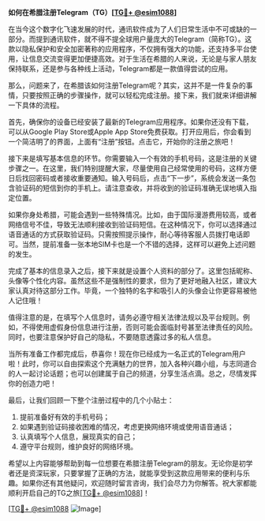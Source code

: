 **如何在希腊注册Telegram（TG）[[TG💪+ @esim1088](https://t.me/s/esim1088)]**

在当今这个数字化飞速发展的时代，通讯软件成为了人们日常生活中不可或缺的一部分。而提到通讯软件，就不得不提全球用户量庞大的Telegram（简称TG）。这款以隐私保护和安全加密著称的应用程序，不仅拥有强大的功能，还支持多平台使用，让信息交流变得更加便捷高效。对于生活在希腊的人来说，无论是与家人朋友保持联系，还是参与各种线上活动，Telegram都是一款值得尝试的应用。

那么，问题来了，在希腊该如何注册Telegram呢？其实，这并不是一件复杂的事情，只要按照正确的步骤操作，就可以轻松完成注册。接下来，我们就来详细讲解一下具体的流程。

首先，确保你的设备已经安装了最新的Telegram应用程序。如果你还没有下载，可以从Google Play Store或Apple App Store免费获取。打开应用后，你会看到一个简洁明了的界面，上面有“注册”按钮。点击它，开始你的注册之旅吧！

接下来是填写基本信息的环节。你需要输入一个有效的手机号码，这是注册的关键步骤之一。在这里，我们特别提醒大家，尽量使用自己经常使用的号码，这样方便日后找回密码或者接收重要通知。输入号码后，点击“下一步”，系统会发送一条包含验证码的短信到你的手机上。请注意查收，并将收到的验证码准确无误地填入指定位置。

如果你身处希腊，可能会遇到一些特殊情况。比如，由于国际漫游费用较高，或者网络信号不佳，导致无法顺利接收到验证码短信。在这种情况下，你可以选择通过语音通话的方式获取验证码。只需按照提示操作，耐心等待客服人员拨打电话即可。当然，提前准备一张本地SIM卡也是一个不错的选择，这样可以避免上述问题的发生。

完成了基本的信息录入之后，接下来就是设置个人资料的部分了。这里包括昵称、头像等个性化内容。虽然这些不是强制性的要求，但为了更好地融入社区，建议大家认真对待这部分工作。毕竟，一个独特的名字和吸引人的头像会让你更容易被他人记住哦！

值得注意的是，在填写个人信息时，请务必遵守相关法律法规以及平台规则。例如，不得使用虚假身份信息进行注册，否则可能会面临封号甚至法律责任的风险。同时，也要注意保护好自己的隐私，不要随意透露过多的私人信息。

当所有准备工作都完成后，恭喜你！现在你已经成为一名正式的Telegram用户啦！此时，你可以自由探索这个充满魅力的世界，加入各种兴趣小组，与志同道合的人一起讨论话题；也可以创建属于自己的频道，分享生活点滴。总之，尽情发挥你的创造力吧！

最后，让我们回顾一下整个注册过程中的几个小贴士：
1. 提前准备好有效的手机号码；
2. 如果遇到验证码接收困难的情况，考虑更换网络环境或使用语音通话；
3. 认真填写个人信息，展现真实的自己；
4. 遵守平台规则，维护良好的网络环境。

希望以上内容能够帮助到每一位想要在希腊注册Telegram的朋友。无论你是初学者还是资深玩家，只要掌握了正确的方法，就能享受到这款应用带来的便利与乐趣。如果你还有其他疑问，欢迎随时留言咨询，我们会尽力为你解答。祝大家都能顺利开启自己的TG之旅[[TG💪+ @esim1088](https://t.me/s/esim1088)]！

[[TG💪+ @esim1088](https://t.me/s/esim1088) ![Image](https://i.postimg.cc/4NQfJmqS/Snipaste-2025-05-13-00-14-12.png)]